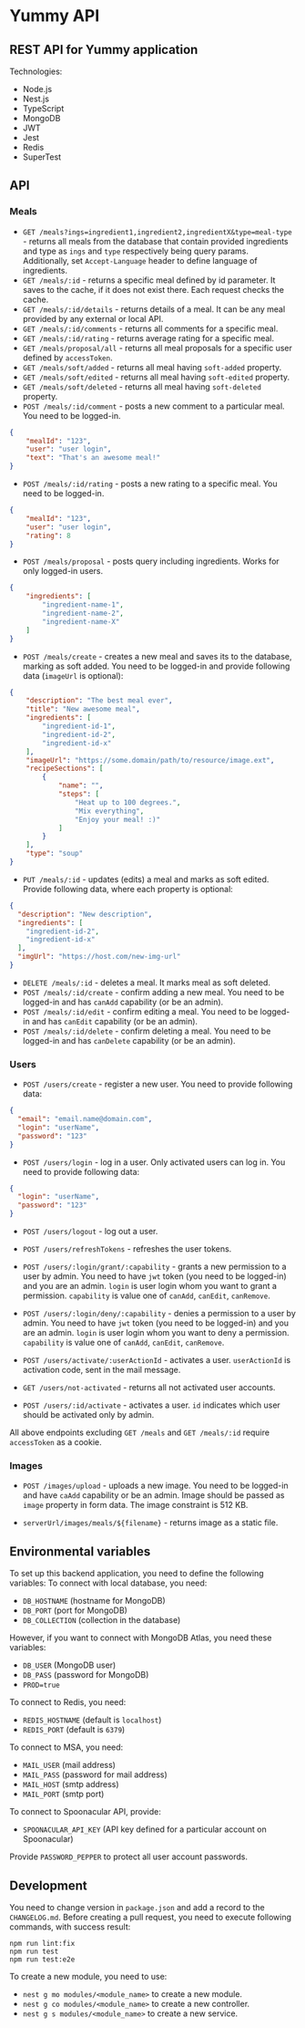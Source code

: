 # Yummy API
## REST API for Yummy application

Technologies:
* Node.js
* Nest.js
* TypeScript
* MongoDB
* JWT
* Jest
* Redis
* SuperTest

## API
### Meals
* `GET /meals?ings=ingredient1,ingredient2,ingredientX&type=meal-type` - returns all meals from the database that contain provided ingredients and type as `ings` and `type` respectively being query params. Additionally, set `Accept-Language` header to define language of ingredients.
* `GET /meals/:id` - returns a specific meal defined by id parameter. It saves to the cache, if it does not exist there. Each request checks the cache.
* `GET /meals/:id/details` - returns details of a meal. It can be any meal provided by any external or local API.
* `GET /meals/:id/comments` - returns all comments for a specific meal.
* `GET /meals/:id/rating` - returns average rating for a specific meal.
* `GET /meals/proposal/all` - returns all meal proposals for a specific user defined by `accessToken`.
* `GET /meals/soft/added` - returns all meal having `soft-added` property.
* `GET /meals/soft/edited` - returns all meal having `soft-edited` property.
* `GET /meals/soft/deleted` - returns all meal having `soft-deleted` property.
* `POST /meals/:id/comment` - posts a new comment to a particular meal. You need to be logged-in.
```json
{
    "mealId": "123",
    "user": "user login",
    "text": "That's an awesome meal!"
}
```

* `POST /meals/:id/rating` - posts a new rating to a specific meal. You need to be logged-in.
```json
{
    "mealId": "123",
    "user": "user login",
    "rating": 8
}
```

* `POST /meals/proposal` - posts query including ingredients. Works for only logged-in users.
```json
{
    "ingredients": [
        "ingredient-name-1",
        "ingredient-name-2",
        "ingredient-name-X"
    ]
}
```
* `POST /meals/create` - creates a new meal and saves its to the database, marking as soft added. You need to be logged-in and provide following data (`imageUrl` is optional):

```json
{
    "description": "The best meal ever",
    "title": "New awesome meal",
    "ingredients": [
        "ingredient-id-1",
        "ingredient-id-2",
        "ingredient-id-x"
    ],
    "imageUrl": "https://some.domain/path/to/resource/image.ext",
    "recipeSections": [
        {
            "name": "",
            "steps": [
                "Heat up to 100 degrees.",
                "Mix everything",
                "Enjoy your meal! :)"
            ]
        }
    ],
    "type": "soup"
}
```
* `PUT /meals/:id` - updates (edits) a meal and marks as soft edited. Provide following data, where each property is optional:
```json
{
  "description": "New description",
  "ingredients": [
    "ingredient-id-2",
    "ingredient-id-x"
  ],
  "imgUrl": "https://host.com/new-img-url"
}
```
* `DELETE /meals/:id` - deletes a meal. It marks meal as soft deleted.
* `POST /meals/:id/create` - confirm adding a new meal. You need to be logged-in and has `canAdd` capability (or be an admin).
* `POST /meals/:id/edit` - confirm editing a meal. You need to be logged-in and has `canEdit` capability (or be an admin).
* `POST /meals/:id/delete` - confirm deleting a meal. You need to be logged-in and has `canDelete` capability (or be an admin).

### Users
* `POST /users/create` - register a new user. You need to provide following data:
```json
{
  "email": "email.name@domain.com",
  "login": "userName",
  "password": "123"
}
```

* `POST /users/login` - log in a user. Only activated users can log in. You need to provide following data:
```json
{
  "login": "userName",
  "password": "123"
}
```

* `POST /users/logout` - log out a user.

* `POST /users/refreshTokens` - refreshes the user tokens.

* `POST /users/:login/grant/:capability` - grants a new permission to a user by admin. You need to have `jwt` token (you need to be logged-in) and you are an admin. `login` is user login whom you want to grant a permission. `capability` is value one of `canAdd`, `canEdit`, `canRemove`.

* `POST /users/:login/deny/:capability` - denies a permission to a user by admin. You need to have `jwt` token (you need to be logged-in) and you are an admin. `login` is user login whom you want to deny a permission. `capability` is value one of `canAdd`, `canEdit`, `canRemove`.

* `POST /users/activate/:userActionId` - activates a user. `userActionId` is activation code, sent in the mail message.

* `GET /users/not-activated` - returns all not activated user accounts.

* `POST /users/:id/activate` - activates a user. `id` indicates which user should be activated only by admin.

All above endpoints excluding `GET /meals` and `GET /meals/:id` require `accessToken` as a cookie.

### Images
* `POST /images/upload` - uploads a new image. You need to be logged-in and have `caAdd` capability or be an admin. Image should be passed as `image` property in form data. The image constraint is 512 KB.

* `serverUrl/images/meals/${filename}` - returns image as a static file.

## Environmental variables

To set up this backend application, you need to define the following variables:
To connect with local database, you need:
- `DB_HOSTNAME` (hostname for MongoDB)
- `DB_PORT` (port for MongoDB)
- `DB_COLLECTION` (collection in the database)

However, if you want to connect with MongoDB Atlas, you need these variables:
- `DB_USER` (MongoDB user)
- `DB_PASS` (password for MongoDB)
- `PROD=true`

To connect to Redis, you need:
- `REDIS_HOSTNAME` (default is `localhost`)
- `REDIS_PORT` (default is `6379`)

To connect to MSA, you need:
- `MAIL_USER` (mail address)
- `MAIL_PASS` (password for mail address)
- `MAIL_HOST` (smtp address)
- `MAIL_PORT` (smtp port)

To connect to Spoonacular API, provide:
- `SPOONACULAR_API_KEY` (API key defined for a particular account on Spoonacular)

Provide `PASSWORD_PEPPER` to protect all user account passwords.

## Development
You need to change version in `package.json` and add a record to the `CHANGELOG.md`.
Before creating a pull request, you need to execute following commands, with success result:
```shell
npm run lint:fix
npm run test
npm run test:e2e
```

To create a new module, you need to use:
- `nest g mo modules/<module_name>` to create a new module.
- `nest g co modules/<module_name>` to create a new controller.
- `nest g s modules/<module_name>` to create a new service.